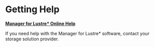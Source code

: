 # <a id="14.0"></a>Getting Help

[**Manager for Lustre\* Online Help**](IML_Help_TOC.md)

If you need help with the Manager for Lustre\* software, contact your storage solution provider.